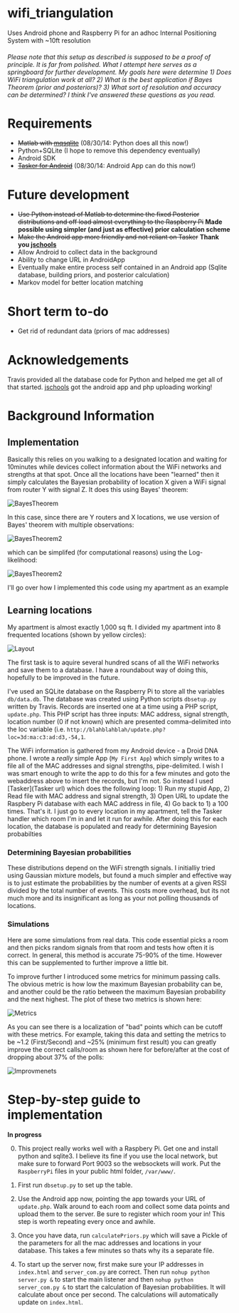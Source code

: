 wifi_triangulation
==================

Uses Android phone and Raspberry Pi for an adhoc Internal Positioning System with ~10ft resolution

###### Please note that this setup as described is supposed to be a proof of principle. It is far from polished. What I attempt here serves as a springboard for further development. My goals here were determine 1) Does WiFi triangulation work at all? 2) What is the best application if Bayes Theorem (prior and posteriors)? 3) What sort of resolution and accuracy can be determined? I think I've answered these questions as you read. 

# Requirements

- ~~Matlab with [mqsqlite](http://sourceforge.net/projects/mksqlite/)~~ (08/30/14: Python does all this now!)
- Python+SQLite (I hope to remove this dependency eventually)
- Android SDK
- ~~[Tasker for Android](http://tasker.dinglisch.net/)~~ (08/30/14: Android App can do this now!)


# Future development

- ~~Use Python instead of Matlab to determine the fixed Posterior distributions and off load almost everything to the Raspberry Pi~~ **Made possible using simpler (and just as effective) prior calculation scheme**
- ~~Make the Android app more friendly and not reliant on Tasker~~ **Thank you [jschools](https://github.com/jschools)**
- Allow Android to collect data in the background
- Ability to change URL in AndroidApp
- Eventually make entire process self contained in an Android app (Sqlite database, building priors, and posterior calculation)
- Markov model for better location matching

# Short term to-do

- Get rid of redundant data (priors of mac addresses)

# Acknowledgements

Travis provided all the database code for Python and helped me get all of that started. [jschools](https://github.com/jschools) got the android app and php uploading working!


# Background Information 

## Implementation

Basically this relies on you walking to a designated location and waiting for 10minutes while devices collect information about the WiFi networks and strengths at that spot. Once all the locations have been "learned" then it simply calculates the Bayesian probability of location X given a WiFi signal from router Y with signal Z. It does this using Bayes' theorem:

  ![BayesTheorem](https://upload.wikimedia.org/math/d/9/2/d92e290c66d423e4798a22a3690cbd31.png)
  
In this case, since there are Y routers and X locations, we use version of Bayes' theorem with multiple observations:

  ![BayesTheorem2](https://rpiai.files.wordpress.com/2014/08/tex2png-10.png?w=600)
<!--http://frog.isima.fr/bruno/share/tex2png/
P(\text{Loc}_X | \text{WiFi}_Y = Z_Y) = \frac{ P( \text{Loc}_X  ) \prod_Y P(\text{WiFi}_Y = Z_Y |\text{Loc}_X )}{P(\text{WiFi}_1 = Z_1,\ldots,\text{WiFi}_Y = Z_Y)}
-->

which can be simplifed (for computational reasons) using the Log-likelihood:

  ![BayesTheorem2](https://rpiai.files.wordpress.com/2014/08/tex2png-10-1.png?w=900)

<!--
\log\left(P(\text{Loc}_X | \text{WiFi}_Y = Z_Y)\right) = \log\left( P( \text{Loc}_X  ) \right) + \sum_Y \log \left( P(\text{WiFi}_Y = Z_Y |\text{Loc}_X ) \right) -  \sum_Y \log\left( P(\text{WiFi}_Y = Z_Y) \right)
-->


I'll go over how I implemented this code using my apartment as an example

## Learning locations

My apartment is almost exactly 1,000 sq ft. I divided my apartment into 8 frequented locations (shown by yellow circles):

  ![Layout](https://rpiai.files.wordpress.com/2014/08/apartment_layout_wifi-01.png?w=243)
  
The first task is to aquire several hundred scans of all the WiFi networks and save them to a database. I have a roundabout way of doing this, hopefully to be improved in the future.  

I've used an SQLite database on the Raspberry Pi to store all the variables ```db/data.db```. The database was created using Python scripts ```dbsetup.py``` written by Travis. Records are inserted one at a time using a PHP script, ```update.php```. This PHP script has three inputs: MAC address, signal strength, location number (0 if not known) which are presented comma-delimited into the loc variable (i.e. ```http://blahblahblah/update.php?loc=3d:ma:c3:ad:d3,-54,1```.

The WiFi information is gathered from my Android device - a Droid DNA phone. I wrote a *really* simple App (```My First App```) which simply writes to a file all of the MAC addresses and signal strengths, pipe-delimited. I wish I was smart enough to write the app to do this for a few minutes and goto the webaddress above to insert the records, but I'm not. So instead I used [Tasker](Tasker url) which does the following loop: 1) Run my stupid App, 2) Read file with MAC address and signal strength, 3) Open URL to update the Raspbery Pi database with each MAC address in file, 4) Go back to 1) a 100 times. That's it. I just go to every location in my apartment, tell the Tasker handler which room I'm in and let it run for awhile. After doing this for each location, the database is populated and ready for determining Bayesion probabilties

### Determining Bayesian probabilities

These distributions depend on the WiFi strength signals. I initialliy tried using Gaussian mixture models, but found a much simpler and effective way is to just estimate the probabilities by the number of events at a given RSSI divided by the total number of events. This costs more overhead, but its not much more and its insignificant as long as your not polling thousands of locations.

### Simulations

Here are some simulations from real data. This code essential picks a room and then picks random signals from that room and tests how often it is correct. In general, this method is accurate 75-90% of the time.  However this can be supplemented to further improve a little bit.

To improve further I introduced some metrics for minimum passing calls. The obvious metric is how low the maximum Bayesian probability can be, and another could be the ratio between the maximum Bayesian probability and the next highest. The plot of these two metrics is shown here:

  ![Metrics](http://rpiai.files.wordpress.com/2014/08/two-metrics.png?w=300)

As you can see there is a localization of "bad" points which can be cutoff with these metrics. For example, taking this data and setting the metrics to be ~1.2 (First/Second) and ~25% (minimum first result) you can greatly improve the correct calls/room as shown here for before/after at the cost of dropping about 37% of the polls:

  ![Improvmenets](http://rpiai.files.wordpress.com/2014/08/metric-improvements.png?w=500)

# Step-by-step guide to implementation

**In progress**

0. This project really works well with a Raspbery Pi. Get one and install python and sqlite3. I believe its fine if you use the local network, but make sure to forward Port 9003 so the websockets will work. Put the ```RaspberryPi``` files in your public html folder, ```/var/www/```.

1. First run ```dbsetup.py``` to set up the table.
 
2. Use the Android app now, pointing the app towards your URL of ```update.php```. Walk around to each room and collect some data points and upload them to the server. Be sure to register which room your in! This step is worth repeating every once and awhile.

3. Once you have data, run ```calculatePriors.py``` which will save a Pickle of the parameters for all the mac addresses and locations in your database. This takes a few minutes so thats why its a separate file.

4. To start up the server now, first make sure your IP addresses in ```index.html``` and ```server_com.py``` are correct. Then run ```nohup python server.py &``` to start the main listener and then ```nohup python server_com.py &``` to start the calculation of Bayesian probabilities. It will calculate about once per second. The calculations will automatically update on ```index.html```.
